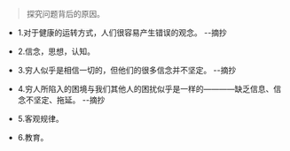 >探究问题背后的原因。

- 1.对于健康的运转方式，人们很容易产生错误的观念。 --摘抄

- 2.信念，思想，认知。

- 3.穷人似乎是相信一切的，但他们的很多信念并不坚定。 --摘抄

- 4.穷人所陷入的困境与我们其他人的困扰似乎是一样的————缺乏信息、信念不坚定、拖延。 --摘抄

- 5.客观规律。

- 6.教育。
